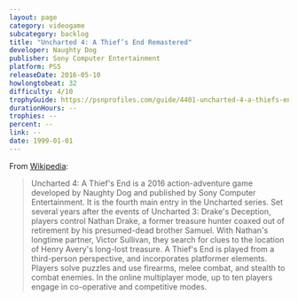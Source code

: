 ```yaml
---
layout: page
category: videogame
subcategory: backlog
title: "Uncharted 4: A Thief’s End Remastered"
developer: Naughty Dog
publisher: Sony Computer Entertainment
platform: PS5
releaseDate: 2016-05-10
howlongtobeat: 32
difficulty: 4/10
trophyGuide: https://psnprofiles.com/guide/4401-uncharted-4-a-thiefs-end-trophy-guide
durationHours: --
trophies: --
percent: --
link: --
date: 1999-01-01
---
```


From [Wikipedia](https://en.wikipedia.org/wiki/Uncharted_4:_A_Thief%27s_End):

> Uncharted 4: A Thief's End is a 2016 action-adventure game developed by Naughty Dog and published by Sony Computer Entertainment. It is the fourth main entry in the Uncharted series. Set several years after the events of Uncharted 3: Drake's Deception, players control Nathan Drake, a former treasure hunter coaxed out of retirement by his presumed-dead brother Samuel. With Nathan's longtime partner, Victor Sullivan, they search for clues to the location of Henry Avery's long-lost treasure. A Thief's End is played from a third-person perspective, and incorporates platformer elements. Players solve puzzles and use firearms, melee combat, and stealth to combat enemies. In the online multiplayer mode, up to ten players engage in co-operative and competitive modes.
